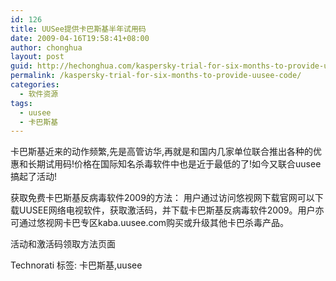 ```yaml
---
id: 126
title: UUSee提供卡巴斯基半年试用码
date: 2009-04-16T19:58:41+08:00
author: chonghua
layout: post
guid: http://hechonghua.com/kaspersky-trial-for-six-months-to-provide-uusee-code/
permalink: /kaspersky-trial-for-six-months-to-provide-uusee-code/
categories:
  - 软件资源
tags:
  - uusee
  - 卡巴斯基
---
```

卡巴斯基近来的动作频繁,先是高管访华,再就是和国内几家单位联合推出各种的优惠和长期试用码!价格在国际知名杀毒软件中也是近于最低的了!如今又联合uusee搞起了活动!

<!--more-->

获取免费卡巴斯基反病毒软件2009的方法： 用户通过访问悠视网下载官网可以下载UUSEE网络电视软件，获取激活码，并下载卡巴斯基反病毒软件2009。用户亦可通过悠视网卡巴专区kaba.uusee.com购买或升级其他卡巴杀毒产品。

活动和激活码领取方法页面

<div style="padding-bottom: 0px; margin: 0px; padding-left: 0px; padding-right: 0px; display: inline; float: none; padding-top: 0px" id="scid:0767317B-992E-4b12-91E0-4F059A8CECA8:2e59a219-a590-4891-badb-7314eef543f3" class="wlWriterEditableSmartContent">
  Technorati 标签: 卡巴斯基,uusee
</div>